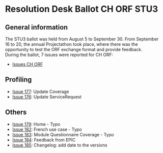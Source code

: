 # Resolution Desk Ballot CH ORF STU3

## General information
The STU3 ballot was held from August 5 to September 30. From September 16 to 20, 
the annual Projectathon took place, where there was the opportunity to test the 
ORF exchange format and provide feedback.   
During the ballot, 7 issues were reported for CH ORF:
* [Issues CH ORF](https://github.com/hl7ch/ch-orf/issues?q=is%3Aissue+is%3Aopen+label%3A%22STU+3+Ballot%22)

## Profiling
* [Issue 177](https://github.com/hl7ch/ch-orf/issues/177): Update Coverage
* [Issue 176](https://github.com/hl7ch/ch-orf/issues/176): Update ServiceRequest

## Others
* [Issue 179](https://github.com/hl7ch/ch-orf/issues/179): Home - Typo
* [Issue 182](https://github.com/hl7ch/ch-orf/issues/182): French use case - Typo
* [Issue 183](https://github.com/hl7ch/ch-orf/issues/183): Module Questionnaire Coverage - Typo
* [Issue 184](https://github.com/hl7ch/ch-orf/issues/184): Feedback from EPIC
* [Issue 185](https://github.com/hl7ch/ch-orf/issues/185): Changelog: add date to the versions

